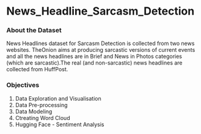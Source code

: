 # News_Headline_Sarcasm_Detection
### About the Dataset
News Headlines dataset for Sarcasm Detection is collected from two news websites.
TheOnion aims at producing sarcastic versions of current events and all the news headlines are in Brief and News in Photos categories (which are sarcastic).The real (and non-sarcastic) news headlines are collected from HuffPost.

### Objectives
1. Data Exploration and Visualisation
2. Data Pre-processing
3. Data Modeling
4. Ctreating Word Cloud
5. Hugging Face - Sentiment Analysis
